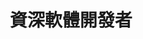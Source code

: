 ---
title: 資深軟體開發者
period: 2020 - 至今
company: 科技公司
description: |
  負責開發和維護大型企業級應用程式，使用現代化的技術棧包括 React、Node.js 和雲端服務。
  帶領團隊完成多個重要專案，提升系統效能和用戶體驗。
  參與技術決策和架構設計，確保系統的可擴展性和可維護性。
--- 